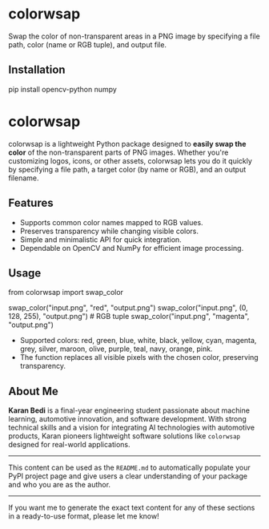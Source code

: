 # colorwsap

Swap the color of non-transparent areas in a PNG image by specifying a file path, color (name or RGB tuple), and output file.

## Installation

pip install opencv-python numpy

# colorwsap

colorwsap is a lightweight Python package designed to **easily swap the color** of the non-transparent parts of PNG images. Whether you're customizing logos, icons, or other assets, colorwsap lets you do it quickly by specifying a file path, a target color (by name or RGB), and an output filename.

## Features
- Supports common color names mapped to RGB values.
- Preserves transparency while changing visible colors.
- Simple and minimalistic API for quick integration.
- Dependable on OpenCV and NumPy for efficient image processing.

## Usage
from colorwsap import swap_color

swap_color("input.png", "red", "output.png")
swap_color("input.png", (0, 128, 255), "output.png") # RGB tuple
swap_color("input.png", "magenta", "output.png")


- Supported colors: red, green, blue, white, black, yellow, cyan, magenta, grey, silver, maroon, olive, purple, teal, navy, orange, pink.
- The function replaces all visible pixels with the chosen color, preserving transparency.


## About Me

**Karan Bedi** is a final-year engineering student passionate about machine learning, automotive innovation, and software development. With strong technical skills and a vision for integrating AI technologies with automotive products, Karan pioneers lightweight software solutions like `colorwsap` designed for real-world applications.

---

This content can be used as the `README.md` to automatically populate your PyPI project page and give users a clear understanding of your package and who you are as the author.

---

If you want me to generate the exact text content for any of these sections in a ready-to-use format, please let me know!
